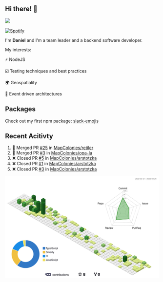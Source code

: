 ## Hi there! 👋

<p>
  <img src="https://github-readme-stats.vercel.app/api?username=syncush&theme=tokyonight">
</p>

[![Spotify](https://novatorem-rust.vercel.app/api/spotify)](https://open.spotify.com/user/syncush)

I'm **Daniel** and I'm a team leader and a backend software developer.

My interests:

⚡ NodeJS

☑️ Testing techniques and best practices

🌍 Geospatiality

🧠 Event driven architectures

## Packages
Check out my first npm package: [slack-emojis](https://www.npmjs.com/package/slack-emojis)

## Recent Acitivty
<!--START_SECTION:activity-->
1. 🎉 Merged PR [#25](https://github.com/MapColonies/retiler/pull/25) in [MapColonies/retiler](https://github.com/MapColonies/retiler)
2. 🎉 Merged PR [#3](https://github.com/MapColonies/opa-la/pull/3) in [MapColonies/opa-la](https://github.com/MapColonies/opa-la)
3. ❌ Closed PR [#5](https://github.com/MapColonies/arstotzka/pull/5) in [MapColonies/arstotzka](https://github.com/MapColonies/arstotzka)
4. ❌ Closed PR [#1](https://github.com/MapColonies/arstotzka/pull/1) in [MapColonies/arstotzka](https://github.com/MapColonies/arstotzka)
5. ❌ Closed PR [#3](https://github.com/MapColonies/arstotzka/pull/3) in [MapColonies/arstotzka](https://github.com/MapColonies/arstotzka)
<!--END_SECTION:activity-->

![contrib](./profile-3d-contrib/profile-green-animate.svg)

